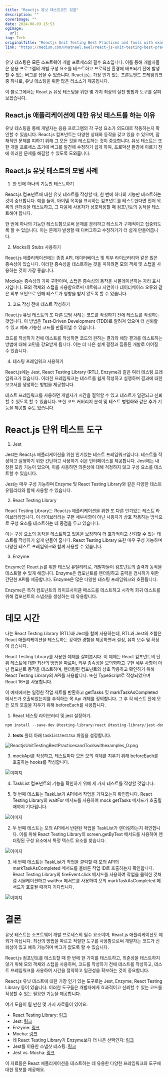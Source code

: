 ```yaml
---
title: "Reactjs 유닛 테스트코드 있음"
description: ""
coverImage: ""
date: 2024-08-03 15:53
ogImage: 
  url: 
tag: Tech
originalTitle: "Reactjs Unit Testing Best Practices and Tools with examples"
link: "https://medium.com/@natnael.awel/react-js-unit-testing-best-practices-and-tools-5454a01326ea"
---
```




유닛 테스팅은 모든 소프트웨어 개발 프로세스의 필수 요소입니다. 이를 통해 개발자들은 응용 프로그램의 개별 구성 요소를 테스트하고 프로덕션 환경에 배포되기 전에 발생할 수 있는 버그를 잡을 수 있습니다. React.js는 가장 인기 있는 프론트엔드 프레임워크 중 하나로, 유닛 테스팅을 위한 많은 리소스가 제공됩니다.

이 블로그에서는 React.js 유닛 테스팅을 위한 몇 가지 최상의 실천 방법과 도구를 살펴보겠습니다.

## React.js 애플리케이션에 대한 유닛 테스트를 하는 이유

유닛 테스팅을 통해 개발자는 응용 프로그램의 각 구성 요소가 의도대로 작동하는지 확인할 수 있습니다. React.js 컴포넌트는 다양한 상태와 동작을 갖고 있을 수 있으며, 잠재적인 문제를 피하기 위해 그 모든 것을 테스트하는 것이 중요합니다. 유닛 테스트는 또한 개발 프로세스 초기에 버그를 발견해 수정하기 쉽게 하여, 프로덕션 환경에 이르기 전에 이러한 문제를 해결할 수 있도록 도와줍니다.

<div class="content-ad"></div>

## React.js 유닛 테스트의 모범 사례

1. 한 번에 하나의 기능만 테스트하기

React.js 컴포넌트에 대한 유닛 테스트를 작성할 때, 한 번에 하나의 기능만 테스트하는 것이 중요합니다. 예를 들어, 아이템 목록을 표시하는 컴포넌트를 테스트한다면 먼저 목록의 렌더링을 테스트하고, 그 다음에 사용자가 상호작용할 때 컴포넌트의 동작을 테스트해야 합니다.

한 번에 하나의 기능만 테스트함으로써 문제를 분리하고 테스트가 구체적이고 집중되도록 할 수 있습니다. 이는 문제가 발생할 때 디버그하고 수정하기가 더 쉽게 만들어줍니다.

<div class="content-ad"></div>

2. Mocks와 Stubs 사용하기

React.js 애플리케이션에는 종종 API, 데이터베이스 및 외부 라이브러리와 같은 많은 종속성이 있습니다. 이러한 종속성을 테스트하는 것을 피하려면 모의 객체 및 스텁을 사용하는 것이 가장 좋습니다.

Mocks는 종속성의 가짜 구현이며, 스텁은 종속성의 동작을 시뮬레이션하는 자리 표시자입니다. 모의 객체와 스텁을 사용함으로써 네트워크 지연이나 데이터베이스 오류와 같은 외부 요인으로 인해 테스트가 영향을 받지 않도록 할 수 있습니다.

3. 코드 작성 전에 테스트 작성하기

<div class="content-ad"></div>

React.js 유닛 테스트의 또 다른 모범 사례는 코드를 작성하기 전에 테스트를 작성하는 것입니다. 이 방법은 Test-Driven Development (TDD)로 알려져 있으며 더 신뢰할 수 있고 예측 가능한 코드를 만들어낼 수 있습니다.

코드를 작성하기 전에 테스트를 작성하면 코드의 원하는 결과와 해당 결과를 테스트하는 방법에 대해 고민을 강요받게 됩니다. 이는 더 나은 설계 결정과 집중된 개발로 이어질 수 있습니다.

4. 테스팅 프레임워크 사용하기

React.js에는 Jest, React Testing Library (RTL), Enzyme과 같은 여러 테스팅 프레임워크가 있습니다. 이러한 프레임워크는 테스트를 쉽게 작성하고 실행하며 결과에 대한 보고서를 생성하는 방법을 제공합니다.

<div class="content-ad"></div>

테스트 프레임워크를 사용하면 개발자가 시간을 절약할 수 있고 테스트가 일관되고 신뢰할 수 있도록 할 수 있습니다. 또한 코드 커버리지 분석 및 테스트 병렬화와 같은 추가 기능을 제공할 수도 있습니다.

# React.js 단위 테스트 도구

1. Jest

Jest는 React.js 애플리케이션을 위한 인기있는 테스트 프레임워크입니다. 테스트를 작성하고 실행하기 위한 간단하고 사용하기 쉬운 인터페이스를 제공합니다. Jest에는 내장된 모킹 기능이 있으며, 이를 사용하면 의존성에 대해 걱정하지 않고 구성 요소를 테스트할 수 있습니다.

<div class="content-ad"></div>

Jest는 매우 구성 가능하며 Enzyme 및 React Testing Library와 같은 다양한 테스트 유틸리티와 함께 사용할 수 있습니다.

2. React Testing Library

React Testing Library는 React.js 애플리케이션을 위한 또 다른 인기있는 테스트 라이브러리입니다. 이 라이브러리는 구현 세부사항이 아닌 사용자가 상호 작용하는 방식으로 구성 요소를 테스트하는 데 중점을 두고 있습니다.

이는 구성 요소의 동작을 테스트하고 있음을 보장하여 더 효과적이고 신뢰할 수 있는 테스트를 작성하기 쉽게 만들어 줍니다. React Testing Library 또한 매우 구성 가능하며 다양한 테스트 프레임워크와 함께 사용할 수 있습니다.

<div class="content-ad"></div>

3. Enzyme

Enzyme은 React.js를 위한 테스팅 유틸리티로, 개발자들이 컴포넌트의 출력과 동작을 테스트할 수 있게 해줍니다. Enzyme은 컴포넌트를 렌더링하고 출력을 검사하기 위한 간단한 API를 제공합니다. Enzyme은 많은 다양한 테스팅 프레임워크와 호환됩니다.

Enzyme은 특히 컴포넌트의 라이프사이클 메소드를 테스트하고 시각적 회귀 테스트를 위해 컴포넌트의 스냅샷을 생성하는 데 유용합니다.

# 데모 시간

<div class="content-ad"></div>

나는 React Testing Library (RTL)과 Jest를 함께 사용하는데, RTL과 Jest의 조합은 React 애플리케이션을 테스트하는 강력한 경험을 제공하면서 설정, 유지 보수 및 확장이 쉽습니다.

React Testing Library를 사용한 예제를 살펴봅시다. 이 예제는 React 컴포넌트의 단위 테스트에 대한 최선의 방법을 따르며, 외부 종속성을 모의화하고 구현 세부 사항이 아닌 컴포넌트 동작을 테스트하며, 렌더링된 컴포넌트와 상호 작용하고 확인하기 위해 React Testing Library의 API를 사용합니다. 또한 TypeScript로 작성되었으며 React 16+를 사용합니다.

이 예제에서는 일정한 작업 세트를 반환하고 getTasks 및 markTaskAsCompleted 메서드가 호출되었는지를 추적하는 목 Api 개체를 정의합니다. 그 후 각 테스트 전에 모든 모의 호출을 지우기 위해 beforeEach를 사용합니다.

1. React 테스팅 라이브러리 및 jest 설정하기.

<div class="content-ad"></div>

```js
npm install --save-dev @testing-library/react @testing-library/jest-dom jest ts-jest @types/jest
```

2. **tests** 폴더 아래 taskList.test.tsx 파일을 설정합니다.

![ReactjsUnitTestingBestPracticesandToolswithexamples_0.png](/assets/img/ReactjsUnitTestingBestPracticesandToolswithexamples_0.png)

3. mockApi를 작성하고, 테스트마다 모든 모의 객체를 지우기 위해 beforeEach를 호출하는 hooks를 작성합니다.

<div class="content-ad"></div>

![이미지](/assets/img/ReactjsUnitTestingBestPracticesandToolswithexamples_1.png)

4. TaskList 컴포넌트의 기능을 확인하기 위해 세 가지 테스트를 작성할 것입니다:

1. 첫 번째 테스트는 TaskList가 API에서 작업을 가져오는지 확인합니다. React Testing Library의 waitFor 메서드를 사용하여 mock getTasks 메서드가 호출될 때까지 기다립니다.

![이미지](/assets/img/ReactjsUnitTestingBestPracticesandToolswithexamples_2.png)

<div class="content-ad"></div>

2. 두 번째 테스트는 모의 API에서 반환된 작업을 TaskList가 렌더링하는지 확인합니다. 이를 위해 React Testing Library의 screen.getByText 메서드를 사용하여 렌더링된 구성 요소에서 특정 텍스트 요소를 찾습니다.

![이미지](/assets/img/ReactjsUnitTestingBestPracticesandToolswithexamples_3.png)

3. 세 번째 테스트는 TaskList가 작업을 클릭할 때 모의 API의 markTaskAsCompleted 메서드를 올바른 작업 ID로 호출하는지 확인합니다. React Testing Library의 fireEvent.click 메서드를 사용하여 작업을 클릭한 것처럼 시뮬레이션하고 waitFor 메서드를 사용하여 모의 markTaskAsCompleted 메서드가 호출될 때까지 기다립니다.

![이미지](/assets/img/ReactjsUnitTestingBestPracticesandToolswithexamples_4.png)

<div class="content-ad"></div>

# 결론

유닛 테스트는 소프트웨어 개발 프로세스의 필수 요소이며, React.js 애플리케이션도 예외가 아닙니다. 최선의 방법을 따르고 적절한 도구를 사용함으로써 개발자는 코드가 신뢰성이 있고 예측 가능하며 버그가 없도록 할 수 있습니다.

React.js 컴포넌트를 테스트할 때 한 번에 한 가지를 테스트하고, 의존성을 테스트하지 않기 위해 모의 객체와 스텁을 사용하며, 코드를 작성하기 전에 테스트를 작성하고, 테스트 프레임워크를 사용하여 시간을 절약하고 일관성을 확보하는 것이 중요합니다.

React.js 유닛 테스트에 대한 가장 인기 있는 도구로는 Jest, Enzyme, React Testing Library 등이 있습니다. 이러한 도구들은 개발자에게 효과적이고 신뢰할 수 있는 코드를 작성할 수 있는 필요한 기능을 제공합니다.

<div class="content-ad"></div>

여기 도움이 될 만한 몇 가지 자료들이 있어요:

- React Testing Library: [링크](https://testing-library.com/docs/react-testing-library/intro/)
- Jest: [링크](https://jestjs.io/docs/en/getting-started)
- Enzyme: [링크](https://enzymejs.github.io/enzyme/)
- Mocha: [링크](https://mochajs.org/)
- 왜 React Testing Library가 Enzyme보다 더 나은 선택인지: [링크](https://kentcdodds.com/blog/why-i-prefer-testing-library-over-enzyme)
- Jest를 이용한 스냅샷 테스팅: [링크](https://jestjs.io/docs/en/snapshot-testing)
- Jest vs. Mocha: [링크](https://blog.logrocket.com/jest-vs-mocha-comparing-javascript-testing-frameworks/)

이 자료들은 React 애플리케이션을 테스트하는 데 유용한 다양한 프레임워크와 도구에 대한 정보를 제공해요.
